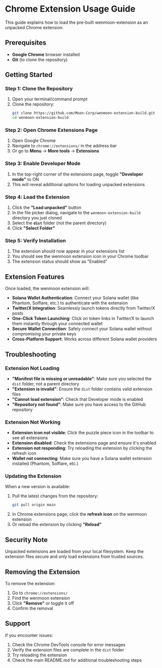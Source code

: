 # Chrome Extension Usage Guide

This guide explains how to load the pre-built wenmoon-extension as an unpacked Chrome extension.

## Prerequisites

- **Google Chrome** browser installed
- **Git** (to clone the repository)

## Getting Started

### Step 1: Clone the Repository

1. Open your terminal/command prompt
2. Clone the repository:
   ```bash
   git clone https://github.com/Moon-Corp/wenmoon-extension-build.git
   cd wenmoon-extension-build
   ```

### Step 2: Open Chrome Extensions Page

1. Open Google Chrome
2. Navigate to `chrome://extensions/` in the address bar
3. Or go to **Menu** → **More tools** → **Extensions**

### Step 3: Enable Developer Mode

1. In the top-right corner of the extensions page, toggle **"Developer mode"** to ON
2. This will reveal additional options for loading unpacked extensions

### Step 4: Load the Extension

1. Click the **"Load unpacked"** button
2. In the file picker dialog, navigate to the `wenmoon-extension-build` directory you just cloned
3. Select the **`dist`** folder (not the parent directory)
4. Click **"Select Folder"**

### Step 5: Verify Installation

1. The extension should now appear in your extensions list
2. You should see the wenmoon extension icon in your Chrome toolbar
3. The extension status should show as "Enabled"

## Extension Features

Once loaded, the wenmoon extension will:

- **Solana Wallet Authentication**: Connect your Solana wallet (like Phantom, Solflare, etc.) to authenticate with the extension
- **Twitter/X Integration**: Seamlessly launch tokens directly from Twitter/X posts
- **One-Click Token Launching**: Click on token links in Twitter/X to launch them instantly through your connected wallet
- **Secure Wallet Connection**: Safely connect your Solana wallet without compromising your private keys
- **Cross-Platform Support**: Works across different Solana wallet providers

## Troubleshooting

### Extension Not Loading

- **"Manifest file is missing or unreadable"**: Make sure you selected the `dist` folder, not a parent directory
- **"Extension is invalid"**: Ensure the `dist` folder contains valid extension files
- **"Cannot load extension"**: Check that Developer mode is enabled
- **"Repository not found"**: Make sure you have access to the GitHub repository

### Extension Not Working

- **Extension icon not visible**: Click the puzzle piece icon in the toolbar to see all extensions
- **Extension disabled**: Check the extensions page and ensure it's enabled
- **Extension not responding**: Try reloading the extension by clicking the refresh icon
- **Wallet not connecting**: Make sure you have a Solana wallet extension installed (Phantom, Solflare, etc.)

### Updating the Extension

When a new version is available:

1. Pull the latest changes from the repository:
   ```bash
   git pull origin main
   ```
2. In Chrome extensions page, click the **refresh icon** on the wenmoon extension
3. Or reload the extension by clicking **"Reload"**

## Security Note

Unpacked extensions are loaded from your local filesystem. Keep the extension files secure and only load extensions from trusted sources.

## Removing the Extension

To remove the extension:

1. Go to `chrome://extensions/`
2. Find the wenmoon extension
3. Click **"Remove"** or toggle it off
4. Confirm the removal

## Support

If you encounter issues:

1. Check the Chrome DevTools console for error messages
2. Verify the extension files are complete in the `dist` folder
3. Try reloading the extension
4. Check the main README.md for additional troubleshooting steps 